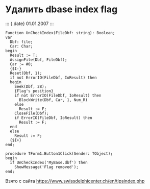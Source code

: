 Удалить dbase index flag
========================

::: {.date}
01.01.2007
:::

    Function UnCheckIndex(FileDbf: string): Boolean;
    var
      Dbf: file;
      Car: Char;
    begin
      Result := T;
      AssignFile(Dbf, FileDbf);
      Car := #0;
      {$I-}
      Reset(Dbf, 1);
      if not ErrorIO(FileDbf, IoResult) then 
      begin
        Seek(Dbf, 28);
        {Flag's position}
        if not ErrorIO(FileDbf, IoResult) then
          BlockWrite(Dbf, Car, 1, Num_R)
        else
          Result := F;
        CloseFile(Dbf);
        if ErrorIO(FileDbf, IoResult) then
          Result := F;
      end
      else
        Result := F;
      {$I+}
    end;
     
    procedure TForm1.Button1Click(Sender: TObject);
    begin
      if UnCheckIndex('MyBase.dbf') then
        ShowMessage('Flag removed');
    end;

Взято с сайта <https://www.swissdelphicenter.ch/en/tipsindex.php>
